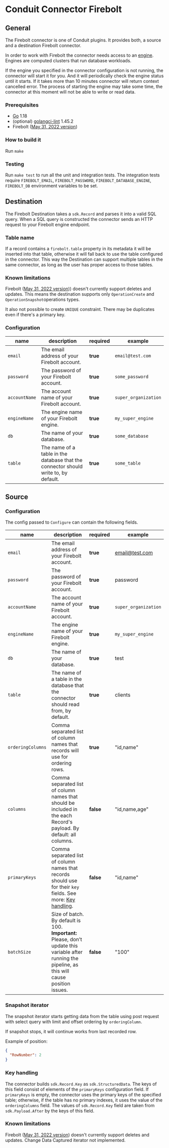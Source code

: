 # Conduit Connector Firebolt

## General

The Firebolt connector is one of Conduit plugins. It provides both, a source and a destination Firebolt connector.

In order to work with Firebolt the connector needs access to an [engine](https://docs.firebolt.io/working-with-engines/).
Engines are computed clusters that run database workloads.

If the engine you specified in the connector configuration is not running, the connector will start it for you.
And it will periodically check the engine status until it starts. If it takes more than 10 minutes connector will return
context cancelled error.
The process of starting the engine may take some time, the connector at this moment will not be able to write or read data.

### Prerequisites

- [Go](https://go.dev/) 1.18
- (optional) [golangci-lint](https://github.com/golangci/golangci-lint) 1.45.2
- Firebolt ([May 31, 2022 version](https://docs.firebolt.io/general-reference/release-notes-archive.html#may-31-2022))

### How to build it

Run `make`

### Testing

Run `make test` to run all the unit and integration tests. The integration tests require `FIREBOLT_EMAIL`, `FIREBOLT_PASSWORD`, `FIREBOLT_DATABASE_ENGINE`, `FIREBOLT_DB` environment variables to be set.

## Destination

The Firebolt Destination takes a `sdk.Record` and parses it into a valid SQL query. 
When a SQL query is constructed the connector sends an HTTP request to your Firebolt engine endpoint.

### Table name

If a record contains a `firebolt.table` property in its metadata it will be inserted into that table,
otherwise it will fall back to use the table configured in the connector.
This way the Destination can support multiple tables in the same connector, as long as the user has proper access to those tables.

### Known limitations

Firebolt ([May 31, 2022 version](https://docs.firebolt.io/general-reference/release-notes-archive.html#may-31-2022))) doesn't 
currently support deletes and updates.
This means the destination supports only `OperationCreate` and `OperationSnapshot`operations types. 


It also not possible to create `UNIQUE` constraint. There may be duplicates even if there's a primary key. 

### Configuration

| name          | description                                                                         | required | example              |
| ------------- | ----------------------------------------------------------------------------------- | -------- | -------------------- |
| `email`       | The email address of your Firebolt account.                                         | **true** | `email@test.com`     |
| `password`    | The password of your Firebolt account.                                              | **true** | `some_password`      |
| `accountName` | The account name of your Firebolt account.                                          | **true** | `super_organization` |
| `engineName`  | The engine name of your Firebolt engine.                                            | **true** | `my_super_engine`    |
| `db`          | The name of your database.                                                          | **true** | `some_database`      |
| `table`       | The name of a table in the database that the connector should write to, by default. | **true** | `some_table`         |

## Source

### Configuration

The config passed to `Configure` can contain the following fields.

| name              | description                                                                                                                                            | required  | example              |
|-------------------|--------------------------------------------------------------------------------------------------------------------------------------------------------|-----------|----------------------|
| `email`           | The email address of your Firebolt account.                                                                                                            | **true**  | email@test.com       |
| `password`        | The password of your Firebolt account.                                                                                                                 | **true**  | password             |
| `accountName`     | The account name of your Firebolt account.                                                                                                             | **true**  | `super_organization` |
| `engineName`      | The engine name of your Firebolt engine.                                                                                                               | **true**  | `my_super_engine`    |
| `db`              | The name of your database.                                                                                                                             | **true**  | test                 |
| `table`           | The name of a table in the database that the connector should read from, by default.                                                                   | **true**  | clients              |
| `orderingColumns` | Comma separated list of column names that records will use for ordering rows.                                                                          | **true**  | "id,name"            |
| `columns`         | Comma separated list of column names that should be included in the each Record's payload. By default: all columns.                                    | **false** | "id,name,age"        |
| `primaryKeys`     | Comma separated list of column names that records should use for their `key` fields.  See more: [Key handling](#key-handling).                         | **false** | "id,name"            |
| `batchSize`       | Size of batch. By default is 100. <b>Important:</b> Please, don’t update this variable after running the pipeline, as this will cause position issues. | **false** | "100"                |

### Snapshot iterator

The snapshot iterator starts getting data from the table using post request with select query with limit and offset 
ordering by `orderingColumn`.


If snapshot stops, it will continue works from last recorded row.

Example of position:

```json
{
  "RowNumber": 2
}
```

### Key handling

The connector builds `sdk.Record.Key` as `sdk.StructuredData`. The keys of this field consist of elements of
the `primaryKeys` configuration field. If `primaryKeys` is empty, the connector uses the primary keys of the specified
table; otherwise, if the table has no primary indexes, it uses the value of the `orderingColumns` field. The values
of `sdk.Record.Key` field are taken from `sdk.Payload.After` by the keys of this field.

### Known limitations

Firebolt ([May 31, 2022 version](https://docs.firebolt.io/general-reference/release-notes-archive.html#may-31-2022)) doesn't
currently support deletes and updates. Change Data Captured iterator not implemented.
